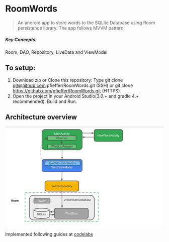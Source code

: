 # RoomWords

> An android app to store words to the SQLite Database using Room persistence library.
The app follows MVVM pattern.

##### Key Concepts:
Room, DAO, Repository, LiveData and ViewModel


## To setup:

1. Download zip or Clone this repository: Type git clone git@github.com:pfieffer/RoomWords.git (SSH) or git clone https://github.com/pfieffer/RoomWords.git (HTTPS).
2. Open the project in your Android Studio(3.0.+ and gradle 4.+ recommended). Build and Run.

## Architecture overview

![App Architecture](pics/RoomWordsArchitecture.PNG?raw=true)

Implemented following
guides at [codelabs](https://codelabs.developers.google.com/codelabs/android-room-with-a-view/index.html?index=..%2F..%2Findex#0)
